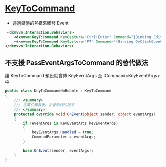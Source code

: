 # [KeyToCommand](https://documentation.devexpress.com/WPF/113865/MVVM-Framework/Behaviors/Predefined-Set/KeyToCommand)

-   透過鍵盤的熱鍵來觸發 Event

```xml
 <dxmvvm:Interaction.Behaviors>
    <dxmvvm:KeyToCommand KeyGesture="Ctrl+Enter" Command="{Binding EditCommand}" CommandParameter="{Binding ElementName=list, Path=SelectedItem}"/>
    <dxmvvm:KeyToCommand KeyGesture="F7" Command="{Binding OnClickOpenOutputWindowCommand}"  />
</dxmvvm:Interaction.Behaviors>
```

## 不支援 PassEventArgsToCommand 的替代做法

讓 KeyToCommand 預設就會傳 KeyEventArgs 至 ICommand\<KeyEventArgs> 中

```csharp
public class KeyToCommandNoBubble : KeyToCommand
{
    /// <summary>
    /// 在事件觸發後，才會執行的地方
    /// </summary>
    protected override void OnEvent(object sender, object eventArgs)
    {
        if (eventArgs is KeyEventArgs keyEventArgs)
        {
            keyEventArgs.Handled = true;
            CommandParameter = eventArgs;
        }

        base.OnEvent(sender, eventArgs);
    }
}
```
